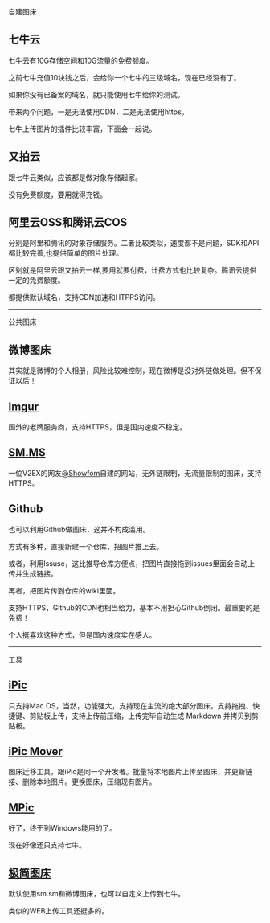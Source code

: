 自建图床

## 七牛云

七牛云有10G存储空间和10G流量的免费额度。

之前七牛充值10块钱之后，会给你一个七牛的三级域名，现在已经没有了。

如果你没有已备案的域名，就只能使用七牛给你的测试。

带来两个问题，一是无法使用CDN，二是无法使用https。

七牛上传图片的插件比较丰富，下面会一起说。

## 又拍云

跟七牛云类似，应该都是做对象存储起家。

没有免费额度，要用就得充钱。

## 阿里云OSS和腾讯云COS

分别是阿里和腾讯的对象存储服务。二者比较类似，速度都不是问题，SDK和API都比较完善,也提供简单的图片处理。

区别就是阿里云跟又拍云一样,要用就要付费，计费方式也比较复杂。腾讯云提供一定的免费额度。

都提供默认域名，支持CDN加速和HTPPS访问。

---

公共图床

## 微博图床

其实就是微博的个人相册，风险比较难控制，现在微博是没对外链做处理。但不保证以后！

## [Imgur](https://imgur.com/)

国外的老牌服务商，支持HTTPS，但是国内速度不稳定。

## [SM.MS](https://sm.ms/)

一位V2EX的网友[@Showfom](https://www.v2ex.com/member/Showfom)自建的网站，无外链限制，无流量限制的图床，支持 HTTPS。

## Github

也可以利用Github做图床，这并不构成滥用。

方式有多种，直接新建一个仓库，把图片推上去。

或者，利用Issuse，这比推导仓库方便点，把图片直接拖到issues里面会自动上传并生成链接。

再者，把图片传到仓库的wiki里面。

支持HTTPS，Github的CDN也相当给力，基本不用担心Github倒闭。最重要的是免费！

个人挺喜欢这种方式，但是国内速度实在感人。

---

工具

## [iPic](https://toolinbox.net/iPic/)

只支持Mac OS，当然，功能强大，支持现在主流的绝大部分图床。支持拖拽、快捷键、剪贴板上传，支持上传前压缩，上传完毕自动生成 Markdown 并拷贝到剪贴板。

## [iPic Mover](https://toolinbox.net/iPic/iPicMover.html)

图床迁移工具，跟iPic是同一个开发者。批量将本地图片上传至图床，并更新链接、删除本地图片。更换图床，压缩现有图片。

## [MPic](http://mpic.lzhaofu.cn/)

好了，终于到Windows能用的了。

现在好像还只支持七牛。

## [极简图床](http://jiantuku.com/#/)

默认使用sm.sm和微博图床，也可以自定义上传到七牛。

类似的WEB上传工具还挺多的。